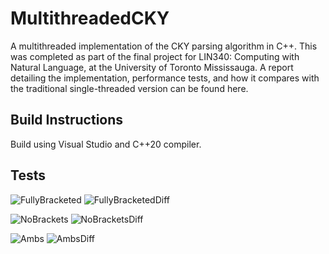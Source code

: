 # MultithreadedCKY
A multithreaded implementation of the CKY parsing algorithm in C++. This was completed as part of the final project for LIN340: Computing with Natural Language, at the University of Toronto Mississauga. A report detailing the implementation, performance tests, and how it compares with the traditional single-threaded version can be found here.

## Build Instructions

Build using Visual Studio and C++20 compiler.

## Tests
![FullyBracketed](https://github.com/user-attachments/assets/507b445b-e41e-4d68-89c0-c41570bacc01)
![FullyBracketedDiff](https://github.com/user-attachments/assets/475cc610-7a38-4c2d-9252-a932d83ff171)

![NoBrackets](https://github.com/user-attachments/assets/e5ad48fa-a696-4bd6-819f-a9736e98c0a7)
![NoBracketsDiff](https://github.com/user-attachments/assets/eed38ff8-e6ed-4051-9bb8-1bd61cb5f01a)


![Ambs](https://github.com/user-attachments/assets/e0d306b0-722a-4d35-b0f0-58a47a6d6f47)
![AmbsDiff](https://github.com/user-attachments/assets/b31cb848-f0d6-4a21-9892-8b2d791d986c)


